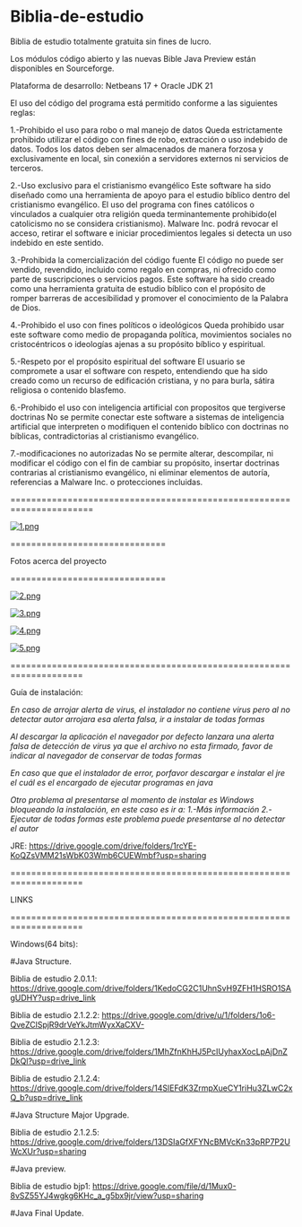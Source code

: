 # Biblia-de-estudio
Biblia de estudio totalmente gratuita sin fines de lucro.

Los módulos código abierto y las nuevas Bible Java Preview están disponibles en Sourceforge.

Plataforma de desarrollo: Netbeans 17 + Oracle JDK 21

El uso del código del programa está permitido conforme a las siguientes reglas:

1.-Prohibido el uso para robo o mal manejo de datos
Queda estrictamente prohibido utilizar el código con fines de robo, extracción o uso indebido de datos.
Todos los datos deben ser almacenados de manera forzosa y exclusivamente en local, sin conexión a servidores externos ni servicios de terceros.

2.-Uso exclusivo para el cristianismo evangélico
Este software ha sido diseñado como una herramienta de apoyo para el estudio bíblico dentro del cristianismo evangélico.
El uso del programa con fines católicos o vinculados a cualquier otra religión queda terminantemente prohibido(el catolicismo no se considera cristianismo).
Malware Inc. podrá revocar el acceso, retirar el software e iniciar procedimientos legales si detecta un uso indebido en este sentido.

3.-Prohibida la comercialización del código fuente
El código no puede ser vendido, revendido, incluido como regalo en compras, ni ofrecido como parte de suscripciones o servicios pagos.
Este software ha sido creado como una herramienta gratuita de estudio bíblico con el propósito de romper barreras de accesibilidad y promover el conocimiento de la Palabra de Dios.

4.-Prohibido el uso con fines políticos o ideológicos
Queda prohibido usar este software como medio de propaganda política, movimientos sociales no cristocéntricos o ideologías ajenas a su propósito bíblico y espiritual.

5.-Respeto por el propósito espiritual del software
El usuario se compromete a usar el software con respeto, entendiendo que ha sido creado como un recurso de edificación cristiana, y no para burla, sátira religiosa o contenido blasfemo.

6.-Prohibido el uso con inteligencia artificial con propositos que tergiverse doctrinas
No se permite conectar este software a sistemas de inteligencia artificial que interpreten o modifiquen el contenido bíblico con doctrinas no bíblicas, contradictorias al cristianismo evangélico.

7.-modificaciones no autorizadas
No se permite alterar, descompilar, ni modificar el código con el fin de cambiar su propósito, insertar doctrinas contrarias al cristianismo evangélico, ni eliminar elementos de autoría, referencias a Malware Inc. o protecciones incluidas.

======================================================================


[![1.png](https://i.postimg.cc/XJpjRPX0/1.png)](https://postimg.cc/8JggWthy)


==============================

Fotos acerca del proyecto

==============================

[![2.png](https://i.postimg.cc/2jnR1YsK/2.png)](https://postimg.cc/7bPQRFY3)

[![3.png](https://i.postimg.cc/kg1L0gSB/3.png)](https://postimg.cc/CR8vDYmg)

[![4.png](https://i.postimg.cc/qMQFKvjj/4.png)](https://postimg.cc/56YpdbcC)

[![5.png](https://i.postimg.cc/3N1t2tCd/5.png)](https://postimg.cc/QKBg3kz3)

====================================================================

Guía de instalación:

*En caso de arrojar alerta de virus, el instalador no contiene virus 
pero al no detectar autor arrojara esa alerta falsa, ir a instalar 
de todas formas*


*Al descargar la aplicación el navegador por defecto lanzara una alerta falsa de detección de virus 
ya que el archivo no esta firmado, favor de indicar al navegador de conservar de todas formas*

*En caso que que el instalador de error, porfavor descargar e instalar el jre el cuál es el encargado 
de ejecutar programas en java*

*Otro problema al presentarse al momento de instalar es Windows bloqueando la instalación, en este caso es ir a:
1.-Más información
2.-Ejecutar de todas formas
este problema puede presentarse al no detectar el autor*

JRE: https://drive.google.com/drive/folders/1rcYE-KoQZsVMM21sWbK03Wmb6CUEWmbf?usp=sharing

====================================================================

LINKS

====================================================================

Windows(64 bits):

#Java Structure.

Biblia de estudio 2.0.1.1: https://drive.google.com/drive/folders/1KedoCG2C1UhnSvH9ZFH1HSRO1SAgUDHY?usp=drive_link

Biblia de estudio 2.1.2.2: https://drive.google.com/drive/u/1/folders/1o6-QveZClSpjR9drVeYkJtmWyxXaCXV-

Biblia de estudio 2.1.2.3: https://drive.google.com/drive/folders/1MhZfnKhHJ5PcIUyhaxXocLpAjDnZDkQl?usp=drive_link

Biblia de estudio 2.1.2.4: https://drive.google.com/drive/folders/14SlEFdK3ZrmpXueCY1riHu3ZLwC2xQ_b?usp=drive_link


#Java Structure Major Upgrade.

Biblia de estudio 2.1.2.5: https://drive.google.com/drive/folders/13DSIaGfXFYNcBMVcKn33pRP7P2UWcXUr?usp=sharing

#Java preview.

Biblia de estudio bjp1: https://drive.google.com/file/d/1Mux0-8vSZ55YJ4wgkg6KHc_a_g5bx9jr/view?usp=sharing

#Java Final Update.
